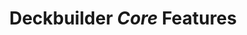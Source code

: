 ---
layout: Two Content
title: "**Deckbuilder** *Core* Features"
content_left: |
  **Technical Capabilities**
  • *Semantic* layout detection
  • ***Automatic*** content optimization
  • ___Smart___ placeholder mapping
  • **Template** intelligence
  • *Dynamic* content processing
content_right: |
  **Business Benefits**
  • ___Enterprise-grade___ presentations
  • **Consistent** branding across teams
  • *Polished* professional formatting
  • ***Automated*** workflow efficiency
  • *Scalable* presentation generation
---